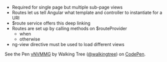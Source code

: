 * Required for single page but multiple sub-page views
* Routes let us tell Angular what template and controller to instantiate for a URI
* $route service offers this deep linking
* Routes are set up by calling methods on $routeProvider
  - when
  - otherwise
* ng-view directive must be used to load different views

<p data-height="268" data-theme-id="0" data-slug-hash="vNVMMG" data-default-tab="result" data-user="walkingtree" class='codepen'>See the Pen <a href='http://codepen.io/walkingtree/pen/vNVMMG/'>vNVMMG</a> by Walking Tree (<a href='http://codepen.io/walkingtree'>@walkingtree</a>) on <a href='http://codepen.io'>CodePen</a>.</p>
<script async src="//assets.codepen.io/assets/embed/ei.js"></script>
